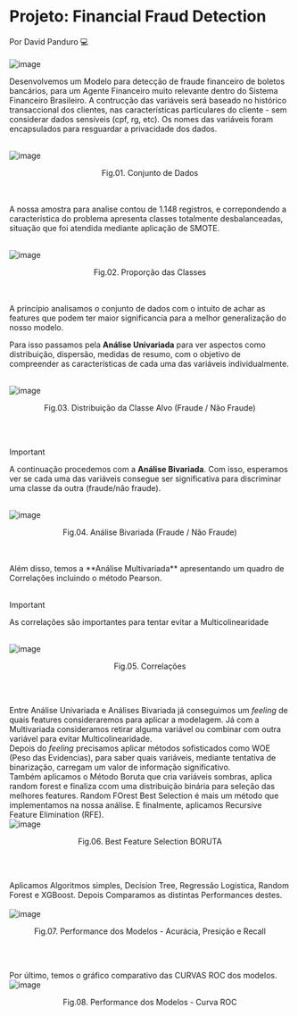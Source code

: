 # Projeto: Financial Fraud Detection
Por David Panduro 💻<br><br>
![image](https://github.com/DavidPanduro/financial_fraud_detection/assets/45201867/0205615e-7e3b-450d-a941-0c2b50afa1f8)<br>

Desenvolvemos um Modelo para detecção de fraude financeiro de boletos bancários, para um Agente Financeiro muito relevante dentro do Sistema Financeiro Brasileiro.
A contrucção das variáveis será baseado no histórico transaccional dos clientes, nas características particulares do cliente - sem considerar dados sensíveis (cpf, rg, etc).
Os nomes das variáveis foram encapsulados para resguardar a privacidade dos dados.<br><br>

![image](https://github.com/DavidPanduro/financial_fraud_detection/assets/45201867/d731f9fb-fa6b-4a41-8e16-5e9093cdb05d)<br>
<p style="text-align: center;">Fig.01. Conjunto de Dados </p><br><br>
A nossa amostra para analise contou de 1.148 registros, e correpondendo a caracteristica do problema apresenta classes totalmente desbalanceadas, situação que foi atendida mediante aplicação de SMOTE.<br><br>

![image](https://github.com/DavidPanduro/financial_fraud_detection/assets/45201867/7dfa6b0e-5b56-47ba-b0e5-e22f7aad045e)<br>
<p style="text-align: center;">Fig.02. Proporção das Classes </p><br><br>
A princípio analisamos o conjunto de dados com o intuito de achar as features que podem ter maior significancia para a melhor generalização do nosso modelo. <br>

Para isso passamos pela **Análise Univariada** para ver aspectos como distribuição, dispersão, medidas de resumo, com o objetivo de compreender as características de cada uma das variáveis individualmente.<br><br>

![image](https://github.com/DavidPanduro/financial_fraud_detection/assets/45201867/94925f82-7932-400f-9497-8e6f0a7979bf)<br>
<p style="text-align: center;">Fig.03. Distribuição da Classe Alvo (Fraude / Não Fraude) </p><br><br>

> [!IMPORTANT]
> A continuação procedemos com a **Análise Bivariada**. Com isso, esperamos ver se cada uma das variáveis consegue ser significativa para discriminar uma classe da outra (fraude/não fraude).<br><br>

![image](https://github.com/DavidPanduro/financial_fraud_detection/assets/45201867/62da7abe-bd8f-4178-8d54-d9c444cd7ced)<br>
<p style="text-align: center;">Fig.04. Análise Bivariada (Fraude / Não Fraude) </p><br><br>
Além disso, temos a **Análise Multivariada** apresentando um quadro de Correlações incluindo o método Pearson.<br><br>

> [!IMPORTANT]
> As correlações são importantes para tentar evitar a Multicolinearidade <br><br>

![image](https://github.com/DavidPanduro/financial_fraud_detection/assets/45201867/8d1a033f-6098-4834-8d80-0198670e4429)<br>
<p style="text-align: center;">Fig.05. Correlações </p><br><br> 

Entre Análise Univariada e Análises Bivariada já conseguimos um _feeling_ de quais features consideraremos para aplicar a modelagem. Já com a Multivariada consideramos retirar alguma variável ou combinar com outra variável para evitar Multicolinearidade. <br>
Depois do _feeling_ precisamos aplicar métodos sofisticados como WOE (Peso das Evidencias), para saber quais variáveis, mediante tentativa de binarização, carregam um valor de informação significativo.<br> Também aplicamos o Método Boruta que cria variáveis sombras, aplica random forest e finaliza ccom uma distribuição binária para seleção das melhores features. Random FOrest Best Selection é mais um método que implementamos na nossa análise. E finalmente, aplicamos Recursive Feature Elimination (RFE).<br>
![image](https://github.com/DavidPanduro/financial_fraud_detection/assets/45201867/2844aef8-b422-41e4-8fa8-e9b25049b76b)<br>
<p style="text-align: center;">Fig.06. Best Feature Selection BORUTA </p><br><br> 

Aplicamos Algoritmos simples, Decision Tree, Regressão Logistica, Random Forest e XGBoost. Depois Comparamos as distintas Performances destes.<br><br>
![image](https://github.com/DavidPanduro/financial_fraud_detection/assets/45201867/c727837a-e80c-47f5-b714-4312b77b8db4)<br>
<p style="text-align: center;">Fig.07. Performance dos Modelos - Acurácia, Presição e Recall</p><br><br> 

Por último, temos o gráfico comparativo das CURVAS ROC dos modelos.<br>
![image](https://github.com/DavidPanduro/financial_fraud_detection/assets/45201867/71be5d65-6c3e-49e1-a933-b89b63c533d3)<br>
<p style="text-align: center;">Fig.08. Performance dos Modelos - Curva ROC </p><br><br> 








